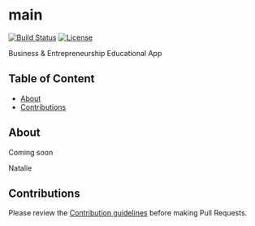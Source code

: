 main
==================================================

[![Build Status](https://travis-ci.org/galletti94/main.svg?branch=master)](https://travis-ci.org/galletti94/main)
[![License](https://img.shields.io/badge/License-BSD%203--Clause-blue.svg)](https://opensource.org/licenses/BSD-3-Clause)

Business &amp; Entrepreneurship Educational App

## Table of Content

* [About](#About)
* [Contributions](#Contributions)

## About

Coming soon

Natalie

## Contributions

Please review the [Contribution guidelines](https://github.com/galletti94/main/tree/master/CONTRIB) before making Pull Requests.
